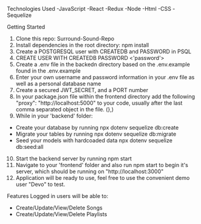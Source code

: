 Technologies Used
-JavaScript
-React
-Redux
-Node
-Html
-CSS
-Sequelize

Getting Started
1. Clone this repo: Surround-Sound-Repo
2. Install dependencies in the root directory: npm install
3. Create a POSTGRESQL user with CREATEDB and PASSWORD in PSQL
4. CREATE USER <name> WITH CREATEDB PASSWORD <'password'>
5. Create a .env file in the backedn directory based on the .env.example found in the .env.example
6. Enter your own username and password information in your .env file as well as a personal database name
7. Create a secured JWT_SECRET, and a PORT number
8. In your package.json file within the frontend directory add the following "proxy": "http://localhost:5000" to your code, usually after the last comma separated object in the file. (},)
9. While in your 'backend' folder:
- Create your database by running npx dotenv sequelize db:create
- Migrate your tables by running npx dotenv sequelize db:migrate
- Seed your models with hardcoaded data npx dotenv sequelize db:seed:all
10. Start the backend server by running npm start
11. Navigate to your 'frontend' folder and also run npm start to begin it's server, which should be running on "http://localhost:3000"
12. Application will be ready to use, feel free to use the convenient demo user "Devo" to test.

Features
Logged in users will be able to:
- Create/Update/View/Delete Songs
- Create/Update/View/Delete Playlists
